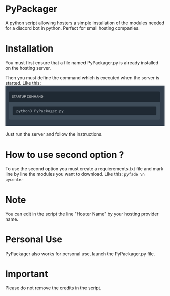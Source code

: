 # PyPackager
A python script allowing hosters a simple installation of the modules needed for a discord bot in python. Perfect for small hosting companies.

# Installation

You must first ensure that a file named PyPackager.py is already installed on the hosting server.

Then you must define the command which is executed when the server is started.
Like this:
<img src="840D40C5-EDC4-456A-B52A-D6FB2B739A03.jpeg">

Just run the server and follow the instructions.

# How to use second option ?

To use the second option you must create a requierements.txt file and mark line by line the modules you want to download.
Like this:
```pyfade \n pycenter```

# Note

You can edit in the script the line "Hoster Name" by your hosting provider name.

# Personal Use

PyPackager also works for personal use, launch the PyPackager.py file.

# Important

Please do not remove the credits in the script.
